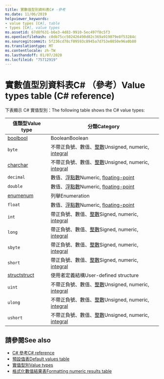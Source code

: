 ```yaml
---
title: 實數值型別資料表C# -參考
ms.date: 11/06/2019
helpviewer_keywords:
- value types [C#], table
- types [C#], value types
ms.assetid: 67d8f631-b6e3-4d83-9910-5ec497f8c5f3
ms.openlocfilehash: c0db75cc502426490d82c369a919079e8f53284c
ms.sourcegitcommit: 5f236cd78cf09593c8945a7d753e0850e96a0b80
ms.translationtype: MT
ms.contentlocale: zh-TW
ms.lasthandoff: 01/07/2020
ms.locfileid: "75712919"
---
```

# <a name="value-types-table-c-reference"></a><span data-ttu-id="277ba-102">實數值型別資料表C# （參考）</span><span class="sxs-lookup"><span data-stu-id="277ba-102">Value types table (C# reference)</span></span>

<span data-ttu-id="277ba-103">下表顯示 C# 實值型別：</span><span class="sxs-lookup"><span data-stu-id="277ba-103">The following table shows the C# value types:</span></span>

|<span data-ttu-id="277ba-104">值類型</span><span class="sxs-lookup"><span data-stu-id="277ba-104">Value type</span></span>|<span data-ttu-id="277ba-105">分類</span><span class="sxs-lookup"><span data-stu-id="277ba-105">Category</span></span>|
|----------------|--------------|
|[<span data-ttu-id="277ba-106">bool</span><span class="sxs-lookup"><span data-stu-id="277ba-106">bool</span></span>](../builtin-types/bool.md)|<span data-ttu-id="277ba-107">Boolean</span><span class="sxs-lookup"><span data-stu-id="277ba-107">Boolean</span></span>|
|`byte`|<span data-ttu-id="277ba-108">不帶正負號、數值、[整數](../builtin-types/integral-numeric-types.md)</span><span class="sxs-lookup"><span data-stu-id="277ba-108">Unsigned, numeric, [integral](../builtin-types/integral-numeric-types.md)</span></span>|
|[<span data-ttu-id="277ba-109">char</span><span class="sxs-lookup"><span data-stu-id="277ba-109">char</span></span>](../builtin-types/char.md)|<span data-ttu-id="277ba-110">不帶正負號、數值、[整數](../builtin-types/integral-numeric-types.md)</span><span class="sxs-lookup"><span data-stu-id="277ba-110">Unsigned, numeric, [integral](../builtin-types/integral-numeric-types.md)</span></span>|
|`decimal`|<span data-ttu-id="277ba-111">數值、[浮點數](../builtin-types/floating-point-numeric-types.md)</span><span class="sxs-lookup"><span data-stu-id="277ba-111">Numeric, [floating-point](../builtin-types/floating-point-numeric-types.md)</span></span>|
|`double`|<span data-ttu-id="277ba-112">數值、[浮點數](../builtin-types/floating-point-numeric-types.md)</span><span class="sxs-lookup"><span data-stu-id="277ba-112">Numeric, [floating-point](../builtin-types/floating-point-numeric-types.md)</span></span>|
|[<span data-ttu-id="277ba-113">enum</span><span class="sxs-lookup"><span data-stu-id="277ba-113">enum</span></span>](../builtin-types/enum.md)|<span data-ttu-id="277ba-114">列舉</span><span class="sxs-lookup"><span data-stu-id="277ba-114">Enumeration</span></span>|
|`float`|<span data-ttu-id="277ba-115">數值、[浮點數](../builtin-types/floating-point-numeric-types.md)</span><span class="sxs-lookup"><span data-stu-id="277ba-115">Numeric, [floating-point](../builtin-types/floating-point-numeric-types.md)</span></span>|
|`int`|<span data-ttu-id="277ba-116">帶正負號、數值、[整數](../builtin-types/integral-numeric-types.md)</span><span class="sxs-lookup"><span data-stu-id="277ba-116">Signed, numeric, [integral](../builtin-types/integral-numeric-types.md)</span></span>|
|`long`|<span data-ttu-id="277ba-117">帶正負號、數值、[整數](../builtin-types/integral-numeric-types.md)</span><span class="sxs-lookup"><span data-stu-id="277ba-117">Signed, numeric, [integral](../builtin-types/integral-numeric-types.md)</span></span>|
|`sbyte`|<span data-ttu-id="277ba-118">帶正負號、數值、[整數](../builtin-types/integral-numeric-types.md)</span><span class="sxs-lookup"><span data-stu-id="277ba-118">Signed, numeric, [integral](../builtin-types/integral-numeric-types.md)</span></span>|
|`short`|<span data-ttu-id="277ba-119">帶正負號、數值、[整數](../builtin-types/integral-numeric-types.md)</span><span class="sxs-lookup"><span data-stu-id="277ba-119">Signed, numeric, [integral](../builtin-types/integral-numeric-types.md)</span></span>|
|[<span data-ttu-id="277ba-120">struct</span><span class="sxs-lookup"><span data-stu-id="277ba-120">struct</span></span>](struct.md)|<span data-ttu-id="277ba-121">使用者定義結構</span><span class="sxs-lookup"><span data-stu-id="277ba-121">User-defined structure</span></span>|
|`uint`|<span data-ttu-id="277ba-122">不帶正負號、數值、[整數](../builtin-types/integral-numeric-types.md)</span><span class="sxs-lookup"><span data-stu-id="277ba-122">Unsigned, numeric, [integral](../builtin-types/integral-numeric-types.md)</span></span>|
|`ulong`|<span data-ttu-id="277ba-123">不帶正負號、數值、[整數](../builtin-types/integral-numeric-types.md)</span><span class="sxs-lookup"><span data-stu-id="277ba-123">Unsigned, numeric, [integral](../builtin-types/integral-numeric-types.md)</span></span>|
|`ushort`|<span data-ttu-id="277ba-124">不帶正負號、數值、[整數](../builtin-types/integral-numeric-types.md)</span><span class="sxs-lookup"><span data-stu-id="277ba-124">Unsigned, numeric, [integral](../builtin-types/integral-numeric-types.md)</span></span>|

## <a name="see-also"></a><span data-ttu-id="277ba-125">請參閱</span><span class="sxs-lookup"><span data-stu-id="277ba-125">See also</span></span>

- [<span data-ttu-id="277ba-126">C# 參考</span><span class="sxs-lookup"><span data-stu-id="277ba-126">C# reference</span></span>](../index.md)
- [<span data-ttu-id="277ba-127">預設值表</span><span class="sxs-lookup"><span data-stu-id="277ba-127">Default values table</span></span>](default-values-table.md)
- [<span data-ttu-id="277ba-128">實值型別</span><span class="sxs-lookup"><span data-stu-id="277ba-128">Value types</span></span>](value-types.md)
- [<span data-ttu-id="277ba-129">格式化數值結果表</span><span class="sxs-lookup"><span data-stu-id="277ba-129">Formatting numeric results table</span></span>](formatting-numeric-results-table.md)
